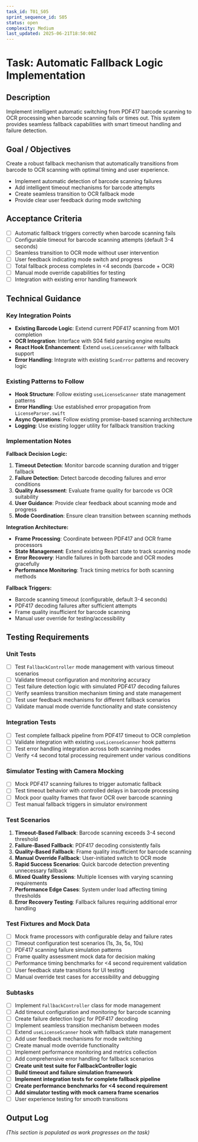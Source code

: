 ```yaml
---
task_id: T01_S05
sprint_sequence_id: S05
status: open
complexity: Medium
last_updated: 2025-06-21T18:50:00Z
---
```


# Task: Automatic Fallback Logic Implementation

## Description
Implement intelligent automatic switching from PDF417 barcode scanning to OCR processing when barcode scanning fails or times out. This system provides seamless fallback capabilities with smart timeout handling and failure detection.

## Goal / Objectives
Create a robust fallback mechanism that automatically transitions from barcode to OCR scanning with optimal timing and user experience.
- Implement automatic detection of barcode scanning failures
- Add intelligent timeout mechanisms for barcode attempts
- Create seamless transition to OCR fallback mode
- Provide clear user feedback during mode switching

## Acceptance Criteria
- [ ] Automatic fallback triggers correctly when barcode scanning fails
- [ ] Configurable timeout for barcode scanning attempts (default 3-4 seconds)
- [ ] Seamless transition to OCR mode without user intervention
- [ ] User feedback indicating mode switch and progress
- [ ] Total fallback process completes in <4 seconds (barcode + OCR)
- [ ] Manual mode override capabilities for testing
- [ ] Integration with existing error handling framework

## Technical Guidance

### Key Integration Points
- **Existing Barcode Logic**: Extend current PDF417 scanning from M01 completion
- **OCR Integration**: Interface with S04 field parsing engine results
- **React Hook Enhancement**: Extend `useLicenseScanner` with fallback support
- **Error Handling**: Integrate with existing `ScanError` patterns and recovery logic

### Existing Patterns to Follow
- **Hook Structure**: Follow existing `useLicenseScanner` state management patterns
- **Error Handling**: Use established error propagation from `LicenseParser.swift`
- **Async Operations**: Follow existing promise-based scanning architecture
- **Logging**: Use existing logger utility for fallback transition tracking

### Implementation Notes

**Fallback Decision Logic:**
1. **Timeout Detection**: Monitor barcode scanning duration and trigger fallback
2. **Failure Detection**: Detect barcode decoding failures and error conditions
3. **Quality Assessment**: Evaluate frame quality for barcode vs OCR suitability
4. **User Guidance**: Provide clear feedback about scanning mode and progress
5. **Mode Coordination**: Ensure clean transition between scanning methods

**Integration Architecture:**
- **Frame Processing**: Coordinate between PDF417 and OCR frame processors
- **State Management**: Extend existing React state to track scanning mode
- **Error Recovery**: Handle failures in both barcode and OCR modes gracefully
- **Performance Monitoring**: Track timing metrics for both scanning methods

**Fallback Triggers:**
- Barcode scanning timeout (configurable, default 3-4 seconds)
- PDF417 decoding failures after sufficient attempts
- Frame quality insufficient for barcode scanning
- Manual user override for testing/accessibility

## Testing Requirements

### Unit Tests
- [ ] Test `FallbackController` mode management with various timeout scenarios
- [ ] Validate timeout configuration and monitoring accuracy
- [ ] Test failure detection logic with simulated PDF417 decoding failures
- [ ] Verify seamless transition mechanism timing and state management
- [ ] Test user feedback mechanisms for different fallback scenarios
- [ ] Validate manual mode override functionality and state consistency

### Integration Tests
- [ ] Test complete fallback pipeline from PDF417 timeout to OCR completion
- [ ] Validate integration with existing `useLicenseScanner` hook patterns
- [ ] Test error handling integration across both scanning modes
- [ ] Verify <4 second total processing requirement under various conditions

### Simulator Testing with Camera Mocking
- [ ] Mock PDF417 scanning failures to trigger automatic fallback
- [ ] Test timeout behavior with controlled delays in barcode processing
- [ ] Mock poor quality frames that favor OCR over barcode scanning
- [ ] Test manual fallback triggers in simulator environment

### Test Scenarios
1. **Timeout-Based Fallback**: Barcode scanning exceeds 3-4 second threshold
2. **Failure-Based Fallback**: PDF417 decoding consistently fails
3. **Quality-Based Fallback**: Frame quality insufficient for barcode scanning
4. **Manual Override Fallback**: User-initiated switch to OCR mode
5. **Rapid Success Scenarios**: Quick barcode detection preventing unnecessary fallback
6. **Mixed Quality Sessions**: Multiple licenses with varying scanning requirements
7. **Performance Edge Cases**: System under load affecting timing thresholds
8. **Error Recovery Testing**: Fallback failures requiring additional error handling

### Test Fixtures and Mock Data
- [ ] Mock frame processors with configurable delay and failure rates
- [ ] Timeout configuration test scenarios (1s, 3s, 5s, 10s)
- [ ] PDF417 scanning failure simulation patterns
- [ ] Frame quality assessment mock data for decision making
- [ ] Performance timing benchmarks for <4 second requirement validation
- [ ] User feedback state transitions for UI testing
- [ ] Manual override test cases for accessibility and debugging

### Subtasks
- [ ] Implement `FallbackController` class for mode management
- [ ] Add timeout configuration and monitoring for barcode scanning
- [ ] Create failure detection logic for PDF417 decoding
- [ ] Implement seamless transition mechanism between modes
- [ ] Extend `useLicenseScanner` hook with fallback state management
- [ ] Add user feedback mechanisms for mode switching
- [ ] Create manual mode override functionality
- [ ] Implement performance monitoring and metrics collection
- [ ] Add comprehensive error handling for fallback scenarios
- [ ] **Create unit test suite for FallbackController logic**
- [ ] **Build timeout and failure simulation framework**
- [ ] **Implement integration tests for complete fallback pipeline**
- [ ] **Create performance benchmarks for <4 second requirement**
- [ ] **Add simulator testing with mock camera frame scenarios**
- [ ] User experience testing for smooth transitions

## Output Log
*(This section is populated as work progresses on the task)*
